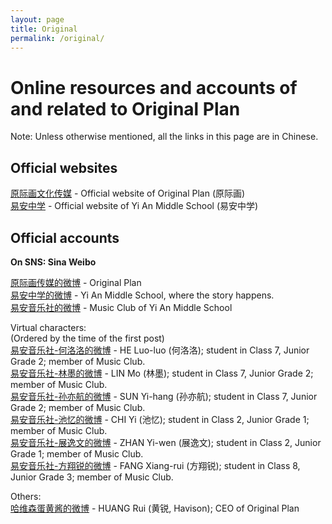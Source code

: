 ```yaml
---
layout: page
title: Original
permalink: /original/
---
```


# Online resources and accounts of and related to Original Plan

Note: Unless otherwise mentioned, all the links in this page are in Chinese.

## Official websites

[原际画文化传媒](http://www.op-media.cn/) - Official website of Original Plan (原际画)  
[易安中学](http://www.yianschool.com/) - Official website of Yi An Middle School (易安中学)

## Official accounts

**On SNS: Sina Weibo**

[原际画传媒的微博](http://weibo.com/satosan) - Original Plan  
[易安中学的微博](http://weibo.com/yianschool) - Yi An Middle School, where the story happens.  
[易安音乐社的微博](http://weibo.com/u/6094546964) - Music Club of Yi An Middle School  

Virtual characters:  
(Ordered by the time of the first post)  
[易安音乐社-何洛洛的微博](http://weibo.com/u/6117570574) - HE Luo-luo (何洛洛); student in Class 7, Junior Grade 2; member of Music Club.  
[易安音乐社-林墨的微博](http://weibo.com/u/6108312042) - LIN Mo (林墨); student in Class 7, Junior Grade 2; member of Music Club.  
[易安音乐社-孙亦航的微博](http://weibo.com/u/6108316220) - SUN Yi-hang (孙亦航); student in Class 7, Junior Grade 2; member of Music Club.  
[易安音乐社-池忆的微博](http://weibo.com/u/6117581836) - CHI Yi (池忆); student in Class 2, Junior Grade 1; member of Music Club.  
[易安音乐社-展逸文的微博](http://weibo.com/u/6108090526) - ZHAN Yi-wen (展逸文); student in Class 2, Junior Grade 1; member of Music Club.  
[易安音乐社-方翔锐的微博](http://weibo.com/u/6117583008) - FANG Xiang-rui (方翔锐); student in Class 8, Junior Grade 3; member of Music Club.  

Others:  
[哈维森蛋黄酱的微博](http://weibo.com/havison) - HUANG Rui (黄锐, Havison); CEO of Original Plan
